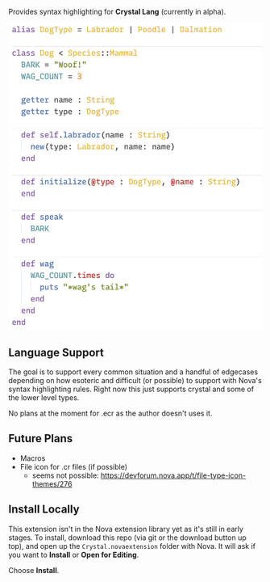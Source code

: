 Provides syntax highlighting for **Crystal Lang** (currently in alpha).

<img width="783" alt="screenshot" src="https://raw.githubusercontent.com/edwardloveall/Crystal.novaextension/main/Images/extension/screenshot.png">

## Language Support

The goal is to support every common situation and a handful of edgecases depending on how esoteric and difficult (or possible) to support with Nova's syntax highlighting rules. Right now this just supports crystal and some of the lower level types.

No plans at the moment for .ecr as the author doesn't uses it.

## Future Plans

* Macros
* File icon for .cr files (if possible)
  * seems not possible: https://devforum.nova.app/t/file-type-icon-themes/276

## Install Locally

This extension isn't in the Nova extension library yet as it's still in early stages. To install, download this repo (via git or the download button up top), and open up the `Crystal.novaextension` folder with Nova. It will ask if you want to **Install** or **Open for Editing**.

Choose **Install**.
